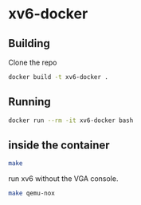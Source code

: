 # xv6-docker

## Building
Clone the repo
```bash
docker build -t xv6-docker .
```

## Running
```bash
docker run --rm -it xv6-docker bash
```

## inside the container
```bash
make
```

run xv6 without the VGA console.

```bash
make qemu-nox
```
